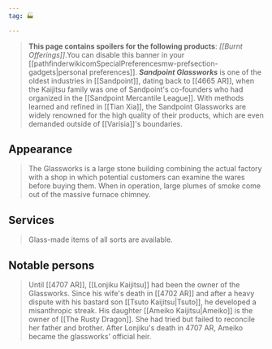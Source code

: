 ```yaml
---
tag: 🏭

---
```

> **This page contains spoilers for the following products**: *[[Burnt Offerings]]*.You can disable this banner in your [[pathfinderwikicomSpecialPreferencesmw-prefsection-gadgets|personal preferences]].
> ***Sandpoint Glassworks*** is one of the oldest industries in [[Sandpoint]], dating back to [[4665 AR]], when the Kaijitsu family was one of Sandpoint's co-founders who had organized in the [[Sandpoint Mercantile League]]. With methods learned and refined in [[Tian Xia]], the Sandpoint Glassworks are widely renowned for the high quality of their products, which are even demanded outside of [[Varisia]]'s boundaries.



## Appearance

> The Glassworks is a large stone building combining the actual factory with a shop in which potential customers can examine the wares before buying them. When in operation, large plumes of smoke come out of the massive furnace chimney.


## Services

> Glass-made items of all sorts are available.


## Notable persons

> Until [[4707 AR]], [[Lonjiku Kaijitsu]] had been the owner of the Glassworks. Since his wife's death in [[4702 AR]] and after a heavy dispute with his bastard son [[Tsuto Kaijitsu|Tsuto]], he developed a misanthropic streak. His daughter [[Ameiko Kaijitsu|Ameiko]] is the owner of [[The Rusty Dragon]]. She had tried but failed to reconcile her father and brother.
> After Lonjiku's death in 4707 AR, Ameiko became the glassworks' official heir.








